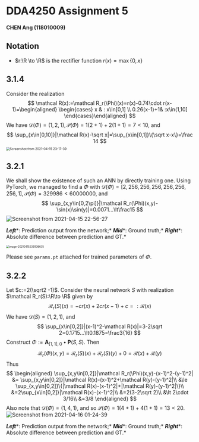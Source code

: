 # DDA4250 Assignment 5

**CHEN Ang (118010009)** $\newcommand{\v}{\boldsymbol}$ $\newcommand{\b}{\mathbf}$ $\newcommand{\id}{\text{id}_\R}$



## Notation

- $r:\R \to \R$ is the rectifier function $r(x)=\max\{0, x\}$



## 3.1.4

Consider the realization
$$
\mathcal R(x):=\mathcal R_r(\Phi)(x)=r(x)-0.74\cdot r(x-1)=\begin{aligned}
\begin{cases}
x & : x\in[0,1]
\\
0.26(x-1)+1& :x\in(1,10]
\end{cases}\end{aligned}
$$
We have $\mathcal D(\Phi)=(1,2,1),\mathcal P(\Phi)=1(2+1)+2(1+1)=7\lt 10$, and
$$
\sup_{x\in[0,10]}|\mathcal R(x)-\sqrt x|=\sup_{x\in[0,1]}\{\sqrt x-x\}=\frac 14
$$
<img src="/home/jamie/Pictures/Screenshot from 2021-04-15 23-17-39.png" alt="Screenshot from 2021-04-15 23-17-39" style="zoom: 60%;" />



## 3.2.1

We shall show the existence of such an ANN by directly training one. Using PyTorch, we managed to find a $\Phi$ with $\mathcal D(\Phi)=[2, 256, 256,256,256,256,256,1],\mathcal P(\Phi)=329986\lt60000000$, and
$$
\sup_{x,y\in[0,2\pi]}|\mathcal R_r(\Phi)(x,y)-\sin(x)\sin(y)|=0.0071...\lt\frac15
$$
<img src="/home/jamie/Pictures/Screenshot from 2021-04-15 22-56-27.png" alt="Screenshot from 2021-04-15 22-56-27"  />

***Left****: Prediction output from the network;* ***Mid****: Ground truth;* ***Right****: Absolute difference between prediction and GT.*

<img src="/home/jamie/.config/Typora/typora-user-images/image-20210415233936635.png" alt="image-20210415233936635" style="zoom: 50%;" />

Please see `params.pt` attached for trained parameters of $\Phi$.



## 3.2.2

Let $c:=2(\sqrt2 -1)$. Consider the neural network $S$ with realization $\mathcal R_r(S):\R\to \R$ given by
$$
\mathcal R_r(S)(x)=-cr(x)+2cr(x-1)+c=:\mathcal R(x)
$$
We have $\mathcal D(S)=(1,2,1)$, and
$$
\sup_{x\in[0,2]}|(x-1)^2-\mathcal R(x)|=3-2\sqrt 2=0.1715...\lt0.1875=\frac3{16}
$$
Construct $\Phi:=\mathbf A_{[1,1],0}\bullet\mathbf P (S,S)$. Then
$$
\mathcal R_r(\Phi)(x,y)=\mathcal R_r(S)(x)+\mathcal R_r(S)(y)+0=\mathcal R(x)+\mathcal R(y)
$$
Thus
$$
\begin{aligned}
\sup_{x,y\in[0,2]}|\mathcal R_r(\Phi)(x,y)-(x-1)^2-(y-1)^2| &= 
\sup_{x,y\in[0,2]}|\mathcal R(x)-(x-1)^2+\mathcal R(y)-(y-1)^2|\\
&\le
\sup_{x,y\in[0,2]}\{|\mathcal R(x)-(x-1)^2|+|\mathcal R(y)-(y-1)^2|\}\\
&=2\sup_{x\in[0,2]}|\mathcal R(x)-(x-1)^2|\\
&=2(3-2\sqrt 2)\\
&\lt 2\cdot 3/16\\
&=3/8
\end{aligned}
$$
Also note that $\mathcal D(\Phi)=(1,4,1)$, and so $\mathcal P(\Phi)=1(4+1)+4(1+1)=13\lt 20$.<img src="/home/jamie/Pictures/Screenshot from 2021-04-16 01-24-39.png" alt="Screenshot from 2021-04-16 01-24-39"  />

***Left****: Prediction output from the network;* ***Mid****: Ground truth;* ***Right****: Absolute difference between prediction and GT.*